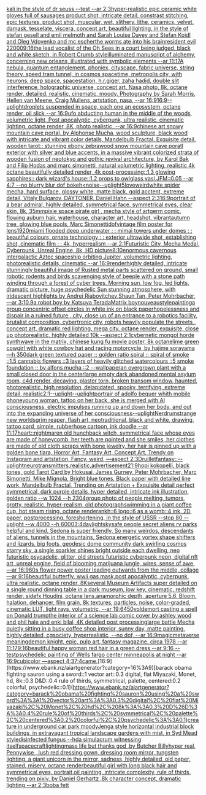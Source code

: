 [kali in the style of dr seuss --test --ar 2:3](https://www.ebank.nz/aiartgenerator?category=kali%20in%20the%20style%20of%20dr%20seuss%20--test%20--ar%202%3A3)[hyper-realistic epic ceramic white gloves full of sausages product shot, intricate detail, constrast stitching, epic textures, product shot, muscular, wet, slithery, lithe, ceramics, velvet, damask, tesselate, viscera, concept art, beautiful lighting, in the style of stefan gesell and emil melmoth and Sarah Louise Davey and Stefan Koidl and Oleg Vdovenko and mc escher](https://www.ebank.nz/aiartgenerator?category=hyper-realistic%20epic%20ceramic%20white%20gloves%20full%20of%20sausages%20product%20shot%2C%20intricate%20detail%2C%20constrast%20stitching%2C%20epic%20textures%2C%20product%20shot%2C%20muscular%2C%20wet%2C%20slithery%2C%20lithe%2C%20ceramics%2C%20velvet%2C%20damask%2C%20tesselate%2C%20viscera%2C%20concept%20art%2C%20beautiful%20lighting%2C%20in%20the%20style%20of%20stefan%20gesell%20and%20emil%20melmoth%20and%20Sarah%20Louise%20Davey%20and%20Stefan%20Koidl%20and%20Oleg%20Vdovenko%20and%20mc%20escher)[the worms ate into his brain](https://www.ebank.nz/aiartgenerator?category=the%20worms%20ate%20into%20his%20brain)[resident evil 2](https://www.ebank.nz/aiartgenerator?category=resident%20evil%202)[2000](https://www.ebank.nz/aiartgenerator?category=2000)[9:16](https://www.ebank.nz/aiartgenerator?category=9%3A16)[the lead vocalist of the Oh Sees in a court being judged, black and white sketch, in Robert Crumb style](https://www.ebank.nz/aiartgenerator?category=the%20lead%20vocalist%20of%20the%20Oh%20Sees%20in%20a%20court%20being%20judged%2C%20black%20and%20white%20sketch%2C%20in%20Robert%20Crumb%20style)[illuminated manuscript of alchemy, concerning new orleans, illustrated with symbolic elements --ar 11:17](https://www.ebank.nz/aiartgenerator?category=illuminated%20manuscript%20of%20alchemy%2C%20concerning%20new%20orleans%2C%20illustrated%20with%20symbolic%20elements%20--ar%2011%3A17)[A nebula, quantum entanglement, phoniex, cityscape, fabric universe, string theory, speed tram tunnel, in cosmos spacetime, metropolis city, with neurons, deep space, spacestation, h.r.giger, zaha hadid, double slit interference, holographic universe, concept art, Nasa photo, 8k, octane render, detailed, realistic, cinematic, moody, Photography by Sarah Morris, Hellen van Meene, Craig Mullens, artstation, nasa, --ar 16:9](https://www.ebank.nz/aiartgenerator?category=A%20nebula%2C%20quantum%20entanglement%2C%20phoniex%2C%20cityscape%2C%20fabric%20universe%2C%20string%20theory%2C%20speed%20tram%20tunnel%2C%20in%20cosmos%20spacetime%2C%20metropolis%20city%2C%20with%20neurons%2C%20deep%20space%2C%20spacestation%2C%20h.r.giger%2C%20zaha%20hadid%2C%20double%20slit%20interference%2C%20holographic%20universe%2C%20concept%20art%2C%20Nasa%20photo%2C%208k%2C%20octane%20render%2C%20detailed%2C%20realistic%2C%20cinematic%2C%20moody%2C%20Photography%20by%20Sarah%20Morris%2C%20Hellen%20van%20Meene%2C%20Craig%20Mullens%2C%20artstation%2C%20nasa%2C%20--ar%2016%3A9)[16:9](https://www.ebank.nz/aiartgenerator?category=16%3A9)[--uplight](https://www.ebank.nz/aiartgenerator?category=--uplight)[droplets suspended in space, each one an ecosystem, octane render, oil slick --ar 16:9](https://www.ebank.nz/aiartgenerator?category=droplets%20suspended%20in%20space%2C%20each%20one%20an%20ecosystem%2C%20octane%20render%2C%20oil%20slick%20--ar%2016%3A9)[ufo abducting human in the middle of the woods, volumetric light, Post apocalyptic, cyberpunk, ultra realistic, cinematic lighting, octane render, 8K, photo realistic,  --ar 16:9](https://www.ebank.nz/aiartgenerator?category=ufo%20abducting%20human%20in%20the%20middle%20of%20the%20woods%2C%20volumetric%20light%2C%20Post%20apocalyptic%2C%20cyberpunk%2C%20ultra%20realistic%2C%20cinematic%20lighting%2C%20octane%20render%2C%208K%2C%20photo%20realistic%2C%20%20--ar%2016%3A9)[chinese art snowy mountain cave portal, by Alphonse Mucha, wood sculpture, black wood with intricate and vibrant color details, Mandelbulb Fractal, Exquisite detail, wooden tarot:: stunning ebony zebrawood snow mountain cave poratl exterior with silver and blue accents, in a massive vibrant colorized strata of wooden fusion of neotokyo and gothic revival architecture, by Karol Bak and Filip Hodas and marc simonetti, natural volumetric lighting, realistic 4k octane beautifully detailed render, 4k post-processing::1.3 glowing sapphires:: dark wizard's house::1.2 props to owlglass,vasi,JFM::0.05 --ar 4:7  --no blurry blur dof bokeh](https://www.ebank.nz/aiartgenerator?category=chinese%20art%20snowy%20mountain%20cave%20portal%2C%20by%20Alphonse%20Mucha%2C%20wood%20sculpture%2C%20black%20wood%20with%20intricate%20and%20vibrant%20color%20details%2C%20Mandelbulb%20Fractal%2C%20Exquisite%20detail%2C%20wooden%20tarot%3A%3A%20stunning%20ebony%20zebrawood%20snow%20mountain%20cave%20poratl%20exterior%20with%20silver%20and%20blue%20accents%2C%20in%20a%20massive%20vibrant%20colorized%20strata%20of%20wooden%20fusion%20of%20neotokyo%20and%20gothic%20revival%20architecture%2C%20by%20Karol%20Bak%20and%20Filip%20Hodas%20and%20marc%20simonetti%2C%20natural%20volumetric%20lighting%2C%20realistic%204k%20octane%20beautifully%20detailed%20render%2C%204k%20post-processing%3A%3A1.3%20glowing%20sapphires%3A%3A%20dark%20wizard%27s%20house%3A%3A1.2%20props%20to%20owlglass%2Cvasi%2CJFM%3A%3A0.05%20--ar%204%3A7%20%20--no%20blurry%20blur%20dof%20bokeh)[<noise](https://www.ebank.nz/aiartgenerator?category=%3Cnoise)[--uplight](https://www.ebank.nz/aiartgenerator?category=--uplight)[5](https://www.ebank.nz/aiartgenerator?category=5)[love](https://www.ebank.nz/aiartgenerator?category=love)[weird](https://www.ebank.nz/aiartgenerator?category=weird)[white spider mecha, hard surface, glossy white, matte black, gold acctent, extreme detail, Vitaly Bulgarov, DAYTONER, Daniel Hahn --aspect 2:3](https://www.ebank.nz/aiartgenerator?category=white%20spider%20mecha%2C%20hard%20surface%2C%20glossy%20white%2C%20matte%20black%2C%20gold%20acctent%2C%20extreme%20detail%2C%20Vitaly%20Bulgarov%2C%20DAYTONER%2C%20Daniel%20Hahn%20--aspect%202%3A3)[16:9](https://www.ebank.nz/aiartgenerator?category=16%3A9)[portrait of a bear admiral, highly detailed, symmetrical face, symmetrical eyes, clear skin, 8k, 35mm](https://www.ebank.nz/aiartgenerator?category=portrait%20of%20a%20bear%20admiral%2C%20highly%20detailed%2C%20symmetrical%20face%2C%20symmetrical%20eyes%2C%20clear%20skin%2C%208k%2C%2035mm)[pixie space pirate girl , mecha style of artgerm comic, flowing auburn hair, waterhouse, character art, headshot, vibrant](https://www.ebank.nz/aiartgenerator?category=pixie%20space%20pirate%20girl%20%2C%20mecha%20style%20of%20artgerm%20comic%2C%20flowing%20auburn%20hair%2C%20waterhouse%2C%20character%20art%2C%20headshot%2C%20vibrant)[autumn tree, glowing blue pools, Marc Simonetti](https://www.ebank.nz/aiartgenerator?category=autumn%20tree%2C%20glowing%20blue%20pools%2C%20Marc%20Simonetti)[dof](https://www.ebank.nz/aiartgenerator?category=dof)[vintage film poster for lens](https://www.ebank.nz/aiartgenerator?category=vintage%20film%20poster%20for%20lens)[1920](https://www.ebank.nz/aiartgenerator?category=1920)[miami flooded deep underwater  : : mimai towers under domes : : beautiful colours, ornate technology : : exterior ultrawide shot, establishing shot, cinematic film : : 4k, hyperrealism --ar 2:1](https://www.ebank.nz/aiartgenerator?category=miami%20flooded%20deep%20underwater%20%20%3A%20%3A%20mimai%20towers%20under%20domes%20%3A%20%3A%20beautiful%20colours%2C%20ornate%20technology%20%3A%20%3A%20exterior%20ultrawide%20shot%2C%20establishing%20shot%2C%20cinematic%20film%20%3A%20%3A%204k%2C%20hyperrealism%20--ar%202%3A1)[Futuristic City, Mecha Medal, Cyberpunk, Unreal Engine, 8k, HD picture](https://www.ebank.nz/aiartgenerator?category=Futuristic%20City%2C%20Mecha%20Medal%2C%20Cyberpunk%2C%20Unreal%20Engine%2C%208k%2C%20HD%20picture)[8:10](https://www.ebank.nz/aiartgenerator?category=8%3A10)[enormous cavernous intergalactic Aztec spaceship orbiting Jupiter, volumetric lighting, photorealistic details, cinematic --ar 16:9](https://www.ebank.nz/aiartgenerator?category=enormous%20cavernous%20intergalactic%20Aztec%20spaceship%20orbiting%20Jupiter%2C%20volumetric%20lighting%2C%20photorealistic%20details%2C%20cinematic%20--ar%2016%3A9)[render](https://www.ebank.nz/aiartgenerator?category=render)[highly detailed, intricate stunningly beautiful image of Rusted metal parts scattered on ground, small robotic rodents and birds scavenging style of beeple with a stone path winding through a forest of cyber trees. Morning sun, low fog, led lights, dramatic picture, huge psychedelic Sun stunning atmosphere, with iridescent highlights by Andrei Riabovitchev,Shaun Tan, Peter Mohrbacher, —ar 3:1](https://www.ebank.nz/aiartgenerator?category=highly%20detailed%2C%20intricate%20stunningly%20beautiful%20image%20of%20Rusted%20metal%20parts%20scattered%20on%20ground%2C%20small%20robotic%20rodents%20and%20birds%20scavenging%20style%20of%20beeple%20with%20a%20stone%20path%20winding%20through%20a%20forest%20of%20cyber%20trees.%20Morning%20sun%2C%20low%20fog%2C%20led%20lights%2C%20dramatic%20picture%2C%20huge%20psychedelic%20Sun%20stunning%20atmosphere%2C%20with%20iridescent%20highlights%20by%20Andrei%20Riabovitchev%2CShaun%20Tan%2C%20Peter%20Mohrbacher%2C%20%E2%80%94ar%203%3A1)[0.9](https://www.ebank.nz/aiartgenerator?category=0.9)[a robot boy by Katsuya Terada](https://www.ebank.nz/aiartgenerator?category=a%20robot%20boy%20by%20Katsuya%20Terada)[Matrix boy](https://www.ebank.nz/aiartgenerator?category=Matrix%20boy)[nouveau](https://www.ebank.nz/aiartgenerator?category=nouveau)[style](https://www.ebank.nz/aiartgenerator?category=style)[painting](https://www.ebank.nz/aiartgenerator?category=painting)[a group concentric offset circles in white ink on black paper](https://www.ebank.nz/aiartgenerator?category=a%20group%20concentric%20offset%20circles%20in%20white%20ink%20on%20black%20paper)[hopelessness and dispair in a ruined future , city, close up of an entrance to a robotics facility, brutalist composition, cybertronic city, robots heavily populate the streets , concept art, dramatic red lighting, mega city, octane render, exquisite, close up photorealistic, highly detailed 10k --aspect 2:1](https://www.ebank.nz/aiartgenerator?category=hopelessness%20and%20dispair%20in%20a%20ruined%20future%20%2C%20city%2C%20close%20up%20of%20an%20entrance%20to%20a%20robotics%20facility%2C%20brutalist%20composition%2C%20cybertronic%20city%2C%20robots%20heavily%20populate%20the%20streets%20%2C%20concept%20art%2C%20dramatic%20red%20lighting%2C%20mega%20city%2C%20octane%20render%2C%20exquisite%2C%20close%20up%20photorealistic%2C%20highly%20detailed%2010k%20--aspect%202%3A1)[cybernetic mongol horde synthwave in the matrix, chinese kung fu movie poster, 8k octane](https://www.ebank.nz/aiartgenerator?category=cybernetic%20mongol%20horde%20synthwave%20in%20the%20matrix%2C%20chinese%20kung%20fu%20movie%20poster%2C%208k%20octane)[lime green cowgirl with white cowboy hat and racing motorcycle, by hajime sorayama —h 350](https://www.ebank.nz/aiartgenerator?category=lime%20green%20cowgirl%20with%20white%20cowboy%20hat%20and%20racing%20motorcycle%2C%20by%20hajime%20sorayama%20%E2%80%94h%20350)[dark green textured paper :: golden ratio spiral :: spiral of smoke ::1.5 cannabis flowers ::3 layers of heavily glitched watercolours ::5 smoke foundation :: by alfons mucha ::2 --wallpaper](https://www.ebank.nz/aiartgenerator?category=dark%20green%20textured%20paper%20%3A%3A%20golden%20ratio%20spiral%20%3A%3A%20spiral%20of%20smoke%20%3A%3A1.5%20cannabis%20flowers%20%3A%3A3%20layers%20of%20heavily%20glitched%20watercolours%20%3A%3A5%20smoke%20foundation%20%3A%3A%20by%20alfons%20mucha%20%3A%3A2%20--wallpaper)[an overgrown plant with a small closed door in the center](https://www.ebank.nz/aiartgenerator?category=an%20overgrown%20plant%20with%20a%20small%20closed%20door%20in%20the%20center)[large empty dark abandoned mental asylum room, c4d render, decaying, plaster torn, broken transom window, haunted, photorealistic, high resolution, delapidated, spooky, terrifying, extreme detail, realistic](https://www.ebank.nz/aiartgenerator?category=large%20empty%20dark%20abandoned%20mental%20asylum%20room%2C%20c4d%20render%2C%20decaying%2C%20plaster%20torn%2C%20broken%20transom%20window%2C%20haunted%2C%20photorealistic%2C%20high%20resolution%2C%20delapidated%2C%20spooky%2C%20terrifying%2C%20extreme%20detail%2C%20realistic)[2:1](https://www.ebank.nz/aiartgenerator?category=2%3A1)[--uplight](https://www.ebank.nz/aiartgenerator?category=--uplight)[--uplight](https://www.ebank.nz/aiartgenerator?category=--uplight)[portrair of adolfo bequer whith mobile phone](https://www.ebank.nz/aiartgenerator?category=portrair%20of%20adolfo%20bequer%20whith%20mobile%20phone)[young woman, tattoo on her back, she is merged with AI consciousness, electric impulses running up and down her body, and out into the expanding universe of her consciousness](https://www.ebank.nz/aiartgenerator?category=young%20woman%2C%20tattoo%20on%20her%20back%2C%20she%20is%20merged%20with%20AI%20consciousness%2C%20electric%20impulses%20running%20up%20and%20down%20her%20body%2C%20and%20out%20into%20the%20expanding%20universe%20of%20her%20consciousness)[--uplight](https://www.ebank.nz/aiartgenerator?category=--uplight)[Nerdrum](https://www.ebank.nz/aiartgenerator?category=Nerdrum)[strange new worlds](https://www.ebank.nz/aiartgenerator?category=strange%20new%20worlds)[grim reaper, flash art, neotraditional, black and white, drawing, tattoo card, simple, rubberhose cartoon, ink doodle --ar 11:17](https://www.ebank.nz/aiartgenerator?category=grim%20reaper%2C%20flash%20art%2C%20neotraditional%2C%20black%20and%20white%2C%20drawing%2C%20tattoo%20card%2C%20simple%2C%20rubberhose%20cartoon%2C%20ink%20doodle%20--ar%2011%3A17)[heart](https://www.ebank.nz/aiartgenerator?category=heart)[::nightmare](https://www.ebank.nz/aiartgenerator?category=%3A%3Anightmare)[n old hunchback witch, symmetrical face whose eyes are made of honeycomb, her teeth are pointed and she smiles, her clothes are made of old cloth scraps with bone jewelry, her hair is pinned up with a golden bone tiara, Horror Art, Fantasy Art, Concept Art, Trendy on Instagram and artstation, Fancy, weird, —aspect 2:3](https://www.ebank.nz/aiartgenerator?category=n%20old%20hunchback%20witch%2C%20symmetrical%20face%20whose%20eyes%20are%20made%20of%20honeycomb%2C%20her%20teeth%20are%20pointed%20and%20she%20smiles%2C%20her%20clothes%20are%20made%20of%20old%20cloth%20scraps%20with%20bone%20jewelry%2C%20her%20hair%20is%20pinned%20up%20with%20a%20golden%20bone%20tiara%2C%20Horror%20Art%2C%20Fantasy%20Art%2C%20Concept%20Art%2C%20Trendy%20on%20Instagram%20and%20artstation%2C%20Fancy%2C%20weird%2C%20%E2%80%94aspect%202%3A3)[Druillet](https://www.ebank.nz/aiartgenerator?category=Druillet)[fantasy::](https://www.ebank.nz/aiartgenerator?category=fantasy%3A%3A)[--uplight](https://www.ebank.nz/aiartgenerator?category=--uplight)[neurotransmitters,realistic,advertisement](https://www.ebank.nz/aiartgenerator?category=neurotransmitters%2Crealistic%2Cadvertisement)[21:9](https://www.ebank.nz/aiartgenerator?category=21%3A9)[hopi kokopelli, black tones, gold Tarot Card by Hokusai, James Gurney, Peter Mohrbacher, Marc Simonetti, Mike Mignola, Bright blue tones, Black paper with detailed line work, Mandelbulb Fractal, Trending on Artstation + Exquisite detail perfect symmetrical, dark purple details, hyper detailed, intricate ink illustration, golden ratio  --w 1024  --h 2304](https://www.ebank.nz/aiartgenerator?category=hopi%20kokopelli%2C%20black%20tones%2C%20gold%20Tarot%20Card%20by%20Hokusai%2C%20James%20Gurney%2C%20Peter%20Mohrbacher%2C%20Marc%20Simonetti%2C%20Mike%20Mignola%2C%20Bright%20blue%20tones%2C%20Black%20paper%20with%20detailed%20line%20work%2C%20Mandelbulb%20Fractal%2C%20Trending%20on%20Artstation%20%2B%20Exquisite%20detail%20perfect%20symmetrical%2C%20dark%20purple%20details%2C%20hyper%20detailed%2C%20intricate%20ink%20illustration%2C%20golden%20ratio%20%20--w%201024%20%20--h%202304)[group photo of people melting, tumors, grotty, realistic, hyper-realism, old photograph](https://www.ebank.nz/aiartgenerator?category=group%20photo%20of%20people%20melting%2C%20tumors%2C%20grotty%2C%20realistic%2C%20hyper-realism%2C%20old%20photograph)[swimming in a giant coffee cup, hot steam rising, octane render](https://www.ebank.nz/aiartgenerator?category=swimming%20in%20a%20giant%20coffee%20cup%2C%20hot%20steam%20rising%2C%20octane%20render)[ankh::6 logo::6 as a womb::4 ink, 2D, paper, postprocessing, foreshortening, in the style of USSR --stop 80 --uplight --w 4000 --h 6000](https://www.ebank.nz/aiartgenerator?category=ankh%3A%3A6%20logo%3A%3A6%20as%20a%20womb%3A%3A4%20ink%2C%202D%2C%20paper%2C%20postprocessing%2C%20foreshortening%2C%20in%20the%20style%20of%20USSR%20--stop%2080%20--uplight%20--w%204000%20--h%206000)[3:4](https://www.ebank.nz/aiartgenerator?category=3%3A4)[daylight](https://www.ebank.nz/aiartgenerator?category=daylight)[sky](https://www.ebank.nz/aiartgenerator?category=sky)[safe people secret aliens rv parks helpful and kind, Sedona is super friendly, So many weirdos, descendants of aliens,  tunnels in the mountains, Sedona energetic vortex shape shifters and lizards, big foots,   geodesic dome community dark swirling cosmos starry sky, a single sparkler shines bright outside each dwelling, neo futuristic psycadelic, glitter, old streets futuristic cyberpunk neon, digital nft art, unreal engine, field of blooming marijuana jungle, wires, sense of awe, —ar 16:9](https://www.ebank.nz/aiartgenerator?category=safe%20people%20secret%20aliens%20rv%20parks%20helpful%20and%20kind%2C%20Sedona%20is%20super%20friendly%2C%20So%20many%20weirdos%2C%20descendants%20of%20aliens%2C%20%20tunnels%20in%20the%20mountains%2C%20Sedona%20energetic%20vortex%20shape%20shifters%20and%20lizards%2C%20big%20foots%2C%20%20%20geodesic%20dome%20community%20dark%20swirling%20cosmos%20starry%20sky%2C%20a%20single%20sparkler%20shines%20bright%20outside%20each%20dwelling%2C%20neo%20futuristic%20psycadelic%2C%20glitter%2C%20old%20streets%20futuristic%20cyberpunk%20neon%2C%20digital%20nft%20art%2C%20unreal%20engine%2C%20field%20of%20blooming%20marijuana%20jungle%2C%20wires%2C%20sense%20of%20awe%2C%20%E2%80%94ar%2016%3A9)[60s flower power poster leading outwards from the middle, collage —ar 9:16](https://www.ebank.nz/aiartgenerator?category=60s%20flower%20power%20poster%20leading%20outwards%20from%20the%20middle%2C%20collage%20%E2%80%94ar%209%3A16)[beautiful butterfly, wwii gas mask,post apocalyptic, cyberpunk, ultra realistic, octane render, 8K](https://www.ebank.nz/aiartgenerator?category=beautiful%20butterfly%2C%20wwii%20gas%20mask%2Cpost%20apocalyptic%2C%20cyberpunk%2C%20ultra%20realistic%2C%20octane%20render%2C%208K)[several Museum Artifacts  super detailed on a single  round  dinning table in a dark museum, low key, cinematic, redshift render, sidefx Houdini, octane lens,anamorphic depth, aperture 5.6, Bloom, halation, dehancer, film grain, 8k textures, particles, noise, color-graded, cinematic LUT, light rays, volumetric, --ar 19:6](https://www.ebank.nz/aiartgenerator?category=several%20Museum%20Artifacts%20%20super%20detailed%20on%20a%20single%20%20round%20%20dinning%20table%20in%20a%20dark%20museum%2C%20low%20key%2C%20cinematic%2C%20redshift%20render%2C%20sidefx%20Houdini%2C%20octane%20lens%2Canamorphic%20depth%2C%20aperture%205.6%2C%20Bloom%2C%20halation%2C%20dehancer%2C%20film%20grain%2C%208k%20textures%2C%20particles%2C%20noise%2C%20color-graded%2C%20cinematic%20LUT%2C%20light%20rays%2C%20volumetric%2C%20--ar%2019%3A6)[450](https://www.ebank.nz/aiartgenerator?category=450)[voldemort casting a spell on Donald trump](https://www.ebank.nz/aiartgenerator?category=voldemort%20casting%20a%20spell%20on%20Donald%20trump)[the interior of a science lab comic cover by ashley wood and phil hale and enki bilal, 4K detailed post processing](https://www.ebank.nz/aiartgenerator?category=the%20interior%20of%20a%20science%20lab%20comic%20cover%20by%20ashley%20wood%20and%20phil%20hale%20and%20enki%20bilal%2C%204K%20detailed%20post%20processing)[large battle Mecha quietly sitting in a busy coffee shop interior, sunny day, matte painting, highly detailed, cgsociety, hyperrealistic, --no dof, --ar 16:9](https://www.ebank.nz/aiartgenerator?category=large%20battle%20Mecha%20quietly%20sitting%20in%20a%20busy%20coffee%20shop%20interior%2C%20sunny%20day%2C%20matte%20painting%2C%20highly%20detailed%2C%20cgsociety%2C%20hyperrealistic%2C%20--no%20dof%2C%20--ar%2016%3A9)[magic](https://www.ebank.nz/aiartgenerator?category=magic)[metaverse meaning](https://www.ebank.nz/aiartgenerator?category=metaverse%20meaning)[demon knight, epic, pulp art, fantasy magazine, circa 1978 --ar 11:17](https://www.ebank.nz/aiartgenerator?category=demon%20knight%2C%20epic%2C%20pulp%20art%2C%20fantasy%20magazine%2C%20circa%201978%20--ar%2011%3A17)[](https://www.ebank.nz/aiartgenerator?category=)[9:16](https://www.ebank.nz/aiartgenerator?category=9%3A16)[beautiful happy woman red hair in a green dress --ar 9:16 --test](https://www.ebank.nz/aiartgenerator?category=beautiful%20happy%20woman%20red%20hair%20in%20a%20green%20dress%20--ar%209%3A16%20--test)[psychedelic painting of Wells fargo center minneapolis at night --ar 16:9](https://www.ebank.nz/aiartgenerator?category=psychedelic%20painting%20of%20Wells%20fargo%20center%20minneapolis%20at%20night%20--ar%2016%3A9)[cubicolor —aspect 4:3](https://www.ebank.nz/aiartgenerator?category=cubicolor%20%E2%80%94aspect%204%3A3)[7:4](https://www.ebank.nz/aiartgenerator?category=7%3A4)[came.](https://www.ebank.nz/aiartgenerator?category=came.)[16:9](https://www.ebank.nz/aiartgenerator?category=16%3A9)[barack obama fighting sauron using a sword::1 vector art::0.3 digital, flat Miyazaki, Monet, hd, 8k::0.3 D&D::0.4 rule of thirds, symmetrical, palette, centered:0.2 colorful, psychedelic::0.1](https://www.ebank.nz/aiartgenerator?category=barack%20obama%20fighting%20sauron%20using%20a%20sword%3A%3A1%20vector%20art%3A%3A0.3%20digital%2C%20flat%20Miyazaki%2C%20Monet%2C%20hd%2C%208k%3A%3A0.3%20D%26D%3A%3A0.4%20rule%20of%20thirds%2C%20symmetrical%2C%20palette%2C%20centered%3A0.2%20colorful%2C%20psychedelic%3A%3A0.1)[creature in underground car park  moody](https://www.ebank.nz/aiartgenerator?category=creature%20in%20underground%20car%20park%20%20moody)[Jenga style horizontal industrial block buildings, in extravagant tropical landscape gardens with mist, in Syd Mead style](https://www.ebank.nz/aiartgenerator?category=Jenga%20style%20horizontal%20industrial%20block%20buildings%2C%20in%20extravagant%20tropical%20landscape%20gardens%20with%20mist%2C%20in%20Syd%20Mead%20style)[disinfected fungus --hd](https://www.ebank.nz/aiartgenerator?category=disinfected%20fungus%20--hd)[a simulacrum witnessing itself](https://www.ebank.nz/aiartgenerator?category=a%20simulacrum%20witnessing%20itself)[spacecraft](https://www.ebank.nz/aiartgenerator?category=spacecraft)[lighting](https://www.ebank.nz/aiartgenerator?category=lighting)[mass life but thanks god ,by Butcher Billy](https://www.ebank.nz/aiartgenerator?category=mass%20life%20but%20thanks%20god%20%2Cby%20Butcher%20Billy)[hyper real, Pennywise , lush red dressing gown, dressing room mirror, tungsten lighting, a giant unicorn in the mirror, sadness, highly detailed, old paper, stained, misery. octane render](https://www.ebank.nz/aiartgenerator?category=hyper%20real%2C%20Pennywise%20%2C%20lush%20red%20dressing%20gown%2C%20dressing%20room%20mirror%2C%20tungsten%20lighting%2C%20a%20giant%20unicorn%20in%20the%20mirror%2C%20sadness%2C%20highly%20detailed%2C%20old%20paper%2C%20stained%2C%20misery.%20octane%20render)[beautiful girl with long black hair and symmetrical eyes, portrait,oil painting, intricate complexity, rule of thirds, trending on pixiv, by Daniel Gerhartz ,8k character concept, dramatic lighting --ar 2:3](https://www.ebank.nz/aiartgenerator?category=beautiful%20girl%20with%20long%20black%20hair%20and%20symmetrical%20eyes%2C%20portrait%2Coil%20painting%2C%20intricate%20complexity%2C%20rule%20of%20thirds%2C%20trending%20on%20pixiv%2C%20by%20Daniel%20Gerhartz%20%2C8k%20character%20concept%2C%20dramatic%20lighting%20--ar%202%3A3)[boba fett](https://www.ebank.nz/aiartgenerator?category=boba%20fett)